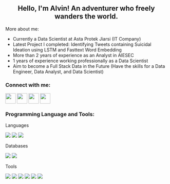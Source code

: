 <h2 align="center">
  Hello, I'm Alvin!
  An adventurer who freely wanders the world. <br>
</h2>

More about me:
- Currently a Data Scientist at Asta Protek Jiarsi (IT Company)
- Latest Project I completed: Identifying Tweets containing Suicidal Ideation using LSTM and Fasttext Word Embedding
- More than 2 years of experience as an Analyst in AIESEC
- 1 years of experience working professionally as a Data Scientist
- Aim to become a Full Stack Data in the Future (Have the skills for a Data Engineer, Data Analyst, and Data Scientist)

<h3 align="left">
  Connect with me:
</h3>

<p align="left">
  <a href="mailto:alvincnataputra@gmail.com" target="blank"><img align="center" src="https://icons8.com/icon/P7UIlhbpWzZm/gmail" width="32" height="32"/></a>
  <a href="https://linkedin.com/in/alvincnataputra" target="blank"><img align="center" src="https://icons8.com/icon/xuvGCOXi8Wyg/linkedin" width="32" height="32"/></a>
  <a href="https://www.instagram.com/apeirodonut" target="blank"><img align="center" src="https://icons8.com/icon/Xy10Jcu1L2Su/instagram" width="32" height="32"/></a>
  <a href="https://apricitea.medium.com/" target="blank"><img align="center" src="https://icons8.com/icon/BzFWSIqh6bCr/medium" width="32" height="32"/></a>
</p>

<h3 align="left">
  Programming Language and Tools:
</h3>

Languages
<p align="left">
  <img src="https://icons8.com/icon/13441/python">
  <img src="https://icons8.com/icon/108784/javascript">
  <img src="https://icons8.com/icon/CLvQeiwFpit4/r-project">
</p>

Databases
<p align="left">
  <img src="https://icons8.com/icon/JRnxU7ZWP4mi/postgre-sql-a-free-and-open-source-relational-database-management-system">
  <img src="https://icons8.com/icon/w0gLt4XNjxKm/mysql-logo">
</p>

Tools
<p align="left">
  <img src="https://icons8.com/icon/17842/linux">
  <img src="https://icons8.com/icon/cdYUlRaag9G9/docker">
  <img src="https://icons8.com/icon/20906/git">
  <img src="https://icons8.com/icon/106567/github">
  <img src="https://icons8.com/icon/9OGIyU8hrxW5/visual-studio-code-2019">
  <img src="https://icons8.com/icon/9pAKclTpHTMC/streamlit">
</p>
